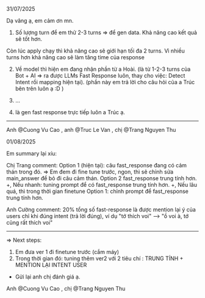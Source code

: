 
31/07/2025

Dạ vâng ạ, em cảm ơn mn. 

1. Số lượng turn để em thử 2-3 turns => để gen data. Khả năng cao kết quả sẽ tốt hơn. 

Còn lúc apply chạy thì khả năng cao sẽ giới hạn tối đa 2 turns. Vì nhiều turns hơn khả năng cao sẽ làm tăng time của response 

2. Về model thì hiện em đang nhận phần từ a Hoài. 
(là từ 1-2-3 turns của Bot + AI => ra được LLMs Fast Response luôn, thay cho việc: Detect Intent rồi mapping hiện tại). 
(phần này em trả lời cho câu hỏi của a Trúc bên trên luôn ạ :D )

3. ...
4. là gen fast response trực tiếp luôn a Trúc ạ. 

---
Anh @Cuong Vu Cao , anh @Truc Le Van , chị @Trang Nguyen Thu



01/08/2025

Em summary lại xíu: 

Chị Trang comment: 
Option 1 (hiện tại): câu fast_response đang có cảm thán trong đó. 
=> Em đem đi fine tune trước, ngon, thì sẽ chỉnh sửa main_answer để bỏ đi câu cảm thán.
Option 2 fast_response trung tính hơn. 
+, Nếu nhanh: tuning prompt để có fast_response trung tính hơn. 
+, Nếu lâu quá, thì trong thời gian finetune Option 1: chỉnh prompt để fast_response trung tính hơn. 

Anh Cường comment: 
20% tổng số fast-response là được mention lại ý của users chỉ khi đúng intent (trả lời đúng), ví dụ "tớ thích voi" --> "ồ voi à, tớ cũng rất thích voi" 

---
=> Next steps: 
1. Em đưa ver 1 đi finetune trước (cắm máy) 
2. Trong thời gian đó: tuning thêm ver2 với 2 tiêu chí : TRUNG TÍNH + MENTION LẠI INTENT USER 
- Gửi lại anh chị đánh giá ạ. 

Anh @Cuong Vu Cao , chị @Trang Nguyen Thu